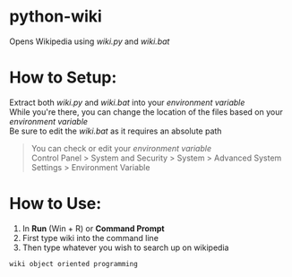 # python-wiki
Opens Wikipedia using *wiki.py* and *wiki.bat*

# How to Setup:  
Extract both *wiki.py* and *wiki.bat* into your *environment variable*  
While you're there, you can change the location of the files based on your *environment variable*  
Be sure to edit the *wiki.bat* as it requires an absolute path
> You can check or edit your *environment variable*  
Control Panel > System and Security > System > Advanced System Settings > Environment Variable  

# How to Use:
1. In **Run** (Win + R) or **Command Prompt**
2. First type wiki into the command line
3. Then type whatever you wish to search up on wikipedia

```
wiki object oriented programming
```
